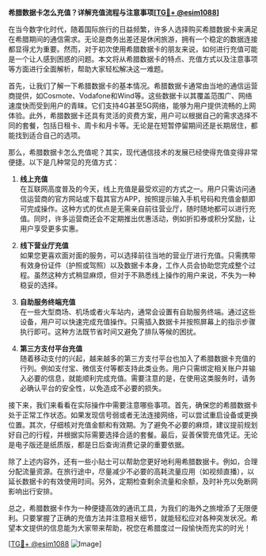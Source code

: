 **希腊数据卡怎么充值？详解充值流程与注意事项[[TG💪+ @esim1088](https://t.me/s/esim1088)]**

在当今数字化时代，随着国际旅行的日益频繁，许多人选择购买希腊数据卡来满足在希腊期间的通信需求。无论是商务出差还是休闲旅游，拥有一个稳定的数据连接都显得尤为重要。然而，对于初次使用希腊数据卡的朋友来说，如何进行充值可能是一个让人感到困惑的问题。本文将从希腊数据卡的特点、充值方式以及注意事项等方面进行全面解析，帮助大家轻松解决这一难题。

首先，让我们了解一下希腊数据卡的基本情况。希腊数据卡通常由当地的通信运营商提供，如Cosmote、Vodafone和Wind等。这些数据卡以其覆盖范围广、网络速度快而受到用户的青睐。它们支持4G甚至5G网络，能够为用户提供流畅的上网体验。此外，希腊数据卡还具有灵活的资费方案，用户可以根据自己的需求选择不同的套餐，包括日租卡、周卡和月卡等。无论是在短暂停留期间还是长期居住，都能找到适合自己的选项。

那么，希腊数据卡怎么充值呢？其实，现代通信技术的发展已经使得充值变得非常便捷。以下是几种常见的充值方式：

1. **线上充值**  
   在互联网高度普及的今天，线上充值是最受欢迎的方式之一。用户只需访问通信运营商的官方网站或下载其官方APP，按照提示输入手机号码和充值金额即可完成操作。这种方式的优点是无需亲自前往营业厅，随时随地都可以进行充值。同时，许多运营商还会不定期推出优惠活动，例如折扣券或积分奖励，让用户享受更多实惠。

2. **线下营业厅充值**  
   如果您更喜欢面对面的服务，可以选择前往当地的营业厅进行充值。只需携带有效身份证件（护照或驾照）以及数据卡本身，工作人员会协助您完成整个过程。虽然这种方式稍显麻烦，但对于不熟悉线上操作的用户来说，不失为一种稳妥的选择。

3. **自助服务终端充值**  
   在一些大型商场、机场或者火车站内，通常会设置有自助服务终端。通过这些设备，用户可以快速完成充值操作。只需插入数据卡并按照屏幕上的指示步骤执行即可。这种方法既节省时间又避免了排队等候的困扰。

4. **第三方支付平台充值**  
   随着移动支付的兴起，越来越多的第三方支付平台也加入了希腊数据卡充值的行列。例如支付宝、微信支付等都支持此类业务。用户只需绑定相关账户并输入必要的信息，就能顺利完成充值。需要注意的是，在使用这类服务时，请务必确认平台的安全性，以免造成不必要的损失。

接下来，我们来看看在实际操作中需要注意哪些事项。首先，确保您的希腊数据卡处于正常工作状态。如果发现信号弱或者无法连接网络，可以尝试重启设备或更换位置。其次，仔细核对充值金额和有效期。为了避免不必要的麻烦，建议提前规划好自己的行程，并根据实际需要选择合适的套餐。最后，妥善保管充值凭证。无论是电子版还是纸质版，都是日后查询消费记录的重要依据。

除了上述内容外，还有一些小贴士可以帮助您更好地利用希腊数据卡。例如，合理分配流量资源。在旅行途中，尽量减少不必要的高耗流量应用（如视频直播），以延长数据卡的有效使用时间。另外，定期检查剩余流量和余额，及时补充以免断网影响出行安排。

总之，希腊数据卡作为一种便捷高效的通讯工具，为我们的海外之旅增添了无限便利。只要掌握了正确的充值方法并注意相关细节，就能轻松应对各种突发状况。希望本文提供的信息能为大家带来帮助，祝您在希腊度过一段愉快而充实的时光！

[[TG💪+ @esim1088](https://t.me/s/esim1088) ![Image](https://i.postimg.cc/4NQfJmqS/Snipaste-2025-05-13-00-14-12.png)]